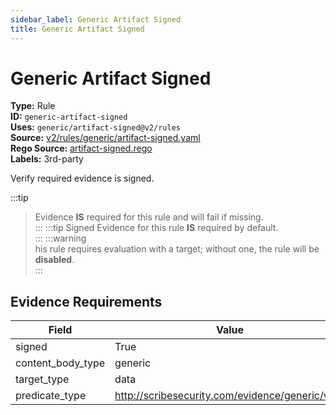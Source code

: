```yaml
---
sidebar_label: Generic Artifact Signed
title: Generic Artifact Signed
---  
```

# Generic Artifact Signed  
**Type:** Rule  
**ID:** `generic-artifact-signed`  
**Uses:** `generic/artifact-signed@v2/rules`  
**Source:** [v2/rules/generic/artifact-signed.yaml](https://github.com/scribe-public/sample-policies/v2/rules/generic/artifact-signed.yaml)  
**Rego Source:** [artifact-signed.rego](https://github.com/scribe-public/sample-policies/v2/rules/generic/artifact-signed.rego)  
**Labels:** 3rd-party  

Verify required evidence is signed.

:::tip 
> Evidence **IS** required for this rule and will fail if missing.  
::: 
:::tip 
Signed Evidence for this rule **IS** required by default.  
::: 
:::warning  
his rule requires evaluation with a target; without one, the rule will be **disabled**.  
::: 

## Evidence Requirements  
| Field | Value |
|-------|-------|
| signed | True |
| content_body_type | generic |
| target_type | data |
| predicate_type | http://scribesecurity.com/evidence/generic/v0.1 |

